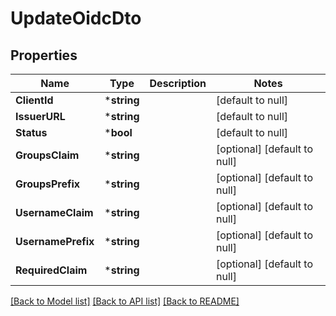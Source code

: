 # UpdateOidcDto

## Properties
Name | Type | Description | Notes
------------ | ------------- | ------------- | -------------
**ClientId** | ***string** |  | [default to null]
**IssuerURL** | ***string** |  | [default to null]
**Status** | ***bool** |  | [default to null]
**GroupsClaim** | ***string** |  | [optional] [default to null]
**GroupsPrefix** | ***string** |  | [optional] [default to null]
**UsernameClaim** | ***string** |  | [optional] [default to null]
**UsernamePrefix** | ***string** |  | [optional] [default to null]
**RequiredClaim** | ***string** |  | [optional] [default to null]

[[Back to Model list]](../README.md#documentation-for-models) [[Back to API list]](../README.md#documentation-for-api-endpoints) [[Back to README]](../README.md)


